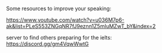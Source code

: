 Some resources to improve your speaking:

https://www.youtube.com/watch?v=u036M7p6-ak&list=PLeS553ZNGqNR7fJ9eznn1Z5mIuMZwT_bY&index=2

server to find others preparing for the ielts: https://discord.gg/gm4VqwWwtG